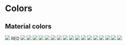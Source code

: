 # Colors

## Material colors

![](https://placehold.it/15/f44336/000000?text=+) RED
![](https://placehold.it/15//000000?text=+) 
![](https://placehold.it/15//000000?text=+) 
![](https://placehold.it/15//000000?text=+) 
![](https://placehold.it/15//000000?text=+) 
![](https://placehold.it/15//000000?text=+) 
![](https://placehold.it/15//000000?text=+) 
![](https://placehold.it/15//000000?text=+) 
![](https://placehold.it/15//000000?text=+) 
![](https://placehold.it/15//000000?text=+) 
![](https://placehold.it/15//000000?text=+) 
![](https://placehold.it/15//000000?text=+) 
![](https://placehold.it/15//000000?text=+) 
![](https://placehold.it/15//000000?text=+) 
![](https://placehold.it/15//000000?text=+) 
![](https://placehold.it/15//000000?text=+) 
![](https://placehold.it/15//000000?text=+) 
![](https://placehold.it/15//000000?text=+) 
